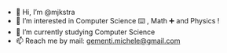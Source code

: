 - 👋 Hi, I’m @mjkstra
- 👀 I’m interested in Computer Science ⌨️ , Math ➕ and Physics !
- 📖 I’m currently studying Computer Science
- 📫 Reach me by mail: gementi.michele@gmail.com

<!---
mgementi/mgementi is a ✨ special ✨ repository because its `README.md` (this file) appears on your GitHub profile.
You can click the Preview link to take a look at your changes.
--->
